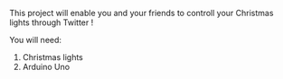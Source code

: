 This project will enable you and your friends to controll your Christmas lights through Twitter ! 

You will need:
  1. Christmas lights 
  2. Arduino Uno
  
